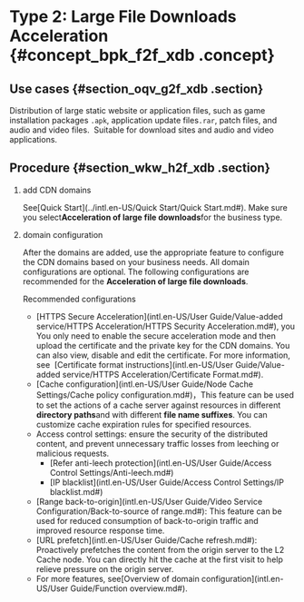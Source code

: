 # Type 2: Large File Downloads Acceleration {#concept_bpk_f2f_xdb .concept}

## Use cases {#section_oqv_g2f_xdb .section}

Distribution of large static website or application files, such as game installation packages `.apk`, application update files`.rar`, patch files, and audio and video files.  Suitable for download sites and audio and video applications.

## Procedure {#section_wkw_h2f_xdb .section}

1.  add CDN domains

    See[Quick Start](../intl.en-US/Quick Start/Quick Start.md#). Make sure you select**Acceleration of large file downloads**for the business type.

2.  domain configuration

    After the domains are added, use the appropriate feature to configure the CDN domains based on your business needs. All domain configurations are optional. The following configurations are recommended for the **Acceleration of large file downloads**.

    Recommended configurations

    -   [HTTPS Secure Acceleration](intl.en-US/User Guide/Value-added service/HTTPS Acceleration/HTTPS Security Acceleration.md#), you You only need to enable the secure acceleration mode and then upload the certificate and the private key for the CDN domains. You can also view, disable and edit the certificate. For more information, see  [Certificate format instructions](intl.en-US/User Guide/Value-added service/HTTPS Acceleration/Certificate Format.md#).
    -   [Cache configuration](intl.en-US/User Guide/Node Cache Settings/Cache policy configuration.md#)，This feature can be used to set the actions of a cache server against resources in different **directory paths**and with different **file name suffixes**. You can customize cache expiration rules for specified resources.
    -   Access control settings: ensure the security of the distributed content, and prevent unnecessary traffic losses from leeching or malicious requests.
        -   [Refer anti-leech protection](intl.en-US/User Guide/Access Control Settings/Anti-leech.md#)
        -   [IP blacklist](intl.en-US/User Guide/Access Control Settings/IP blacklist.md#)
    -   [Range back-to-origin](intl.en-US/User Guide/Video Service Configuration/Back-to-source of range.md#): This feature can be used for reduced consumption of back-to-origin traffic and improved resource response time.
    -   [URL prefetch](intl.en-US/User Guide/Cache refresh.md#): Proactively prefetches the content from the origin server to the L2 Cache node. You can directly hit the cache at the first visit to help relieve pressure on the origin server.
    -   For more features, see[Overview of domain configuration](intl.en-US/User Guide/Function overview.md#).

